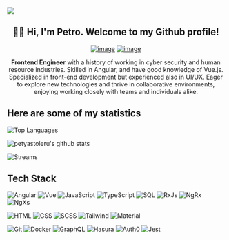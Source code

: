 
<img src="https://user-images.githubusercontent.com/73097560/115834477-dbab4500-a447-11eb-908a-139a6edaec5c.gif">


<div align="center">
    <h2>👨‍💻 Hi, I'm Petro. Welcome to my Github profile!</h2>
  
   [![image](https://img.shields.io/badge/linkedin-%2300acee.svg?color=405DE6&style=for-the-badge&logo=linkedin&logoColor=white)](https://www.linkedin.com/in/petro-stoleru/)
  [![image](https://img.shields.io/badge/Gmail-D14836?style=for-the-badge&logo=gmail&logoColor=white)](mailto:petyastoleru00@gmail.com)

**Frontend Engineer** with a history of working in cyber security and human resource industries. Skilled in Angular, and have good knowledge of Vue.js. Specialized in front-end development but experienced also in UI/UX. Eager to explore new technologies and thrive in collaborative environments, enjoying working closely with teams and individuals alike.
</div>

  ## Here are some of my statistics

<div>
    
  ![Top Languages](https://github-readme-stats.vercel.app/api/top-langs/?username=petyastoleru&theme=dracula&layout=compact)

    
  ![petyastoleru's github stats](https://github-readme-stats.vercel.app/api?username=petyastoleru&show_icons=true&theme=dracula&include_all_commits=true&count_private=true)
  
  ![Streams](https://github-readme-streak-stats.herokuapp.com/?user=petyastoleru&theme=dracula)

</div>

  ## Tech Stack
![Angular](https://img.shields.io/badge/-Angular-000?&logo=Angular&logoColor=DD0031)
![Vue](https://img.shields.io/badge/-Vue.js-000?logo=vuedotjs&logoColor=%234FC08D)
![JavaScript](https://img.shields.io/badge/-JavaScript-000?&logo=JavaScript)
![TypeScript](https://img.shields.io/badge/-TypeScript-000?&logo=TypeScript&logoColor=007ACC)
![SQL](https://img.shields.io/badge/-SQL-000?logo=microsoftsqlserver&logoColor=%23CC2927)
![RxJs](https://img.shields.io/badge/-RxJs-000?logo=reactivex&logoColor=df0e8d)
![NgRx](https://img.shields.io/badge/-NgRx-000?logo=reactivex&logoColor=df0e8d)
![NgXs](https://img.shields.io/badge/-NGXS-000?logo=reactivex&logoColor=df0e8d)

![HTML](https://img.shields.io/badge/-HTML-000?&logo=HTML5)
![CSS](https://img.shields.io/badge/-CSS-000?&logo=CSS3)
![SCSS](https://img.shields.io/badge/-SCSS-000?&logo=Sass)
![Tailwind](https://img.shields.io/badge/-Tailwind%20CSS-000?logo=tailwindcss&logoColor=06B6D4)
![Material](https://img.shields.io/badge/-Angular%20Material-000?logo=material-design&logoColor=%23757575)


![Git](https://img.shields.io/badge/-Git-000?&logo=Git)
![Docker](https://img.shields.io/badge/-Docker-000?&logo=Docker)
![GraphQL](https://img.shields.io/badge/-GraphQL-000?&logo=GraphQL)
![Hasura](https://img.shields.io/badge/-Hasura-000?&logo=Hasura)
![Auth0](https://img.shields.io/badge/-Auth0-000?&logo=Auth0)
![Jest](https://img.shields.io/badge/-Jest-000?&logo=Jest)


